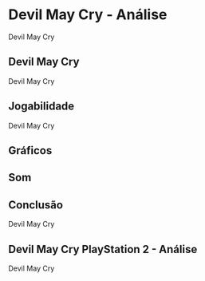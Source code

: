 ---
---

# Devil May Cry - Análise

Devil May Cry

## Devil May Cry

Devil May Cry

## Jogabilidade

Devil May Cry

## Gráficos


## Som

## Conclusão

Devil May Cry

## Devil May Cry PlayStation 2 - Análise

Devil May Cry
